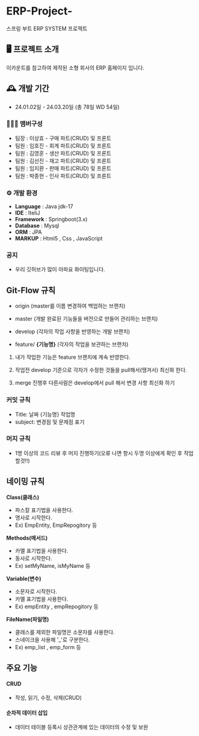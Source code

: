 # ERP-Project-
스프링 부트 ERP SYSTEM 프로젝트


## 🖥️ 프로젝트 소개
이카운트를 참고하여 제작된 소형 회사의 ERP 홈페이지 입니다.
<br>

## 🕰️ 개발 기간
* 24.01.02일 - 24.03.20일 (총 78일 WD 54일)

### 🧑‍🤝‍🧑 맴버구성
- 팀장 : 이상효 - 구매 파트(CRUD) 및 프론트
- 팀원 : 임호진 - 회계 파트(CRUD) 및 프론트
- 팀원 : 김영훈 - 생산 파트(CRUD) 및 프론트
- 팀원 : 김선진 - 재고 파트(CRUD) 및 프론트
- 팀원 : 임지환 - 판매 파트(CRUD) 및 프론트
- 팀원 : 박종현 - 인사 파트(CRUD) 및 프론트

### ⚙️ 개발 환경
- **Language** : Java jdk-17 
- **IDE** : IteliJ
- **Framework** : Springboot(3.x)
- **Database** : Mysql 
- **ORM** : JPA
- **MARKUP** : Html5 , Css , JavaScript

### 공지
- 우리 깃허브가 많이 아파요 화이팅입니다.

## Git-Flow 규칙
- origin (master를 이름 변경하여 백업하는 브랜치)

- master (개발 완료된 기능들을 버전으로 만들어 관리하는 브랜치)

- develop (각자의 작업 사항을 반영하는 개발 브랜치)

- feature/ **{기능명}** (각자의 작업을 보관하는 브랜치)

1. 내가 작업한 기능은 feature 브랜치에 계속 반영한다. 

2. 작업전 develop 기준으로 각자가 수정한 것들을 pull해서(땡겨서) 최신화 한다. 

3. merge 진행후 다른사람은 develop에서 pull 해서 변경 사항 최신화 하기

### 커밋 규칙

- Title: 날짜 {기능명} 작업명
- subject: 변경점 및 문제점 표기

### 머지 규칙

- 1명 이상의 코드 리뷰 후 머지 진행하기(오류 나면 항시 두명 이상에게 확인 후 작업 할것!!)


## 네이밍 규칙

**Class(클래스)**
- 파스칼 표기법을 사용한다.
- 명사로 시작한다.
- Ex) EmpEntity, EmpRepogitory 등

**Methods(메서드)**
- 카멜 표기법을 사용한다.
- 동사로 시작한다.
- Ex) setMyName, isMyName 등

**Variable(변수)**
- 소문자로 시작한다.
- 카멜 표기법을 사용한다.
- Ex) empEntity , empRepogitory 등

**FileName(파일명)**
- 클래스를 제외한 파일명은 소문자를 사용한다.
- 스네이크을 사용해 '_'로 구분한다.
- Ex) emp_list , emp_form 등

##  주요 기능

#### CRUD
-  작성, 읽기, 수정, 삭제(CRUD)

#### 순차적 데이터 삽입 
- 데이터 테이블 등록시 상관관계에 있는 데이터의 수정 및 보완

 